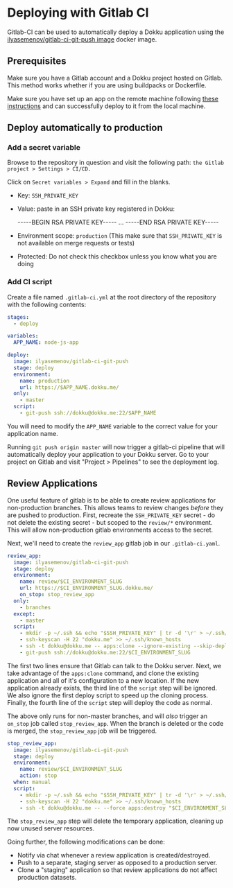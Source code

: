 # Deploying with Gitlab CI

Gitlab-CI can be used to automatically deploy a Dokku application using the [ilyasemenov/gitlab-ci-git-push image](https://github.com/IlyaSemenov/gitlab-ci-git-push) docker image.

## Prerequisites

Make sure you have a Gitlab account and a Dokku project hosted on Gitlab. This method works whether if you are using buildpacks or Dockerfile.

Make sure you have set up an app on the remote machine following [these instructions](http://dokku.viewdocs.io/dokku/deployment/application-deployment/) and can successfully deploy to it from the local machine.

## Deploy automatically to production

### Add a secret variable

Browse to the repository in question and visit the following path: `the Gitlab project > Settings > CI/CD.`

Click on `Secret variables > Expand` and fill in the blanks.

- Key: `SSH_PRIVATE_KEY`
- Value: paste in an SSH private key registered in Dokku:

    -----BEGIN RSA PRIVATE KEY-----
    ...
    -----END RSA PRIVATE KEY-----

- Environment scope: `production` (This make sure that `SSH_PRIVATE_KEY` is not available on merge requests or tests)
- Protected: Do not check this checkbox unless you know what you are doing

### Add CI script

Create a file named `.gitlab-ci.yml` at the root directory of the repository with the following contents:

```yaml
stages:
  - deploy

variables:
  APP_NAME: node-js-app

deploy:
  image: ilyasemenov/gitlab-ci-git-push
  stage: deploy
  environment:
    name: production
    url: https://$APP_NAME.dokku.me/
  only:
    - master
  script:
    - git-push ssh://dokku@dokku.me:22/$APP_NAME
```

You will need to modify the `APP_NAME` variable to the correct value for your application name.

Running `git push origin master` will now trigger a gitlab-ci pipeline that will automatically deploy your application to your Dokku server. Go to your project on Gitlab and visit "Project > Pipelines" to see the deployment log.


## Review Applications

One useful feature of gitlab is to be able to create review applications for non-production branches. This allows teams to review changes _before_ they are pushed to production. First, recreate the `SSH_PRIVATE_KEY` secret - do not delete the existing secret - but scoped to the `review/*` environment. This will allow non-production gitlab environments access to the secret.

Next, we'll need to create the `review_app` gitlab job in our `.gitlab-ci.yaml`.

```yaml
review_app:
  image: ilyasemenov/gitlab-ci-git-push
  stage: deploy
  environment:
    name: review/$CI_ENVIRONMENT_SLUG
    url: https://$CI_ENVIRONMENT_SLUG.dokku.me/
    on_stop: stop_review_app
  only:
    - branches
  except:
    - master
  script:
    - mkdir -p ~/.ssh && echo "$SSH_PRIVATE_KEY" | tr -d '\r' > ~/.ssh/id_rsa && chmod 600 ~/.ssh/id_rsa
    - ssh-keyscan -H 22 "dokku.me" >> ~/.ssh/known_hosts
    - ssh -t dokku@dokku.me -- apps:clone --ignore-existing --skip-deploy "$APP_NAME" "$CI_ENVIRONMENT_SLUG"
    - git-push ssh://dokku@dokku.me:22/$CI_ENVIRONMENT_SLUG
```

The first two lines ensure that Gitlab can talk to the Dokku server. Next, we take advantage of the `apps:clone` command, and clone the existing application and all of it's configuration to a new location. If the new application already exists, the third line of the `script` step will be ignored. We also ignore the first deploy script to speed up the cloning process. Finally, the fourth line of the `script` step will deploy the code as normal.

The above only runs for non-master branches, and will _also_ trigger an `on_stop` job called `stop_review_app`. When the branch is deleted or the code is merged, the `stop_review_app` job will be triggered.

```yaml
stop_review_app:
  image: ilyasemenov/gitlab-ci-git-push
  stage: deploy
  environment:
    name: review/$CI_ENVIRONMENT_SLUG
    action: stop
  when: manual
  script:
    - mkdir -p ~/.ssh && echo "$SSH_PRIVATE_KEY" | tr -d '\r' > ~/.ssh/id_rsa && chmod 600 ~/.ssh/id_rsa
    - ssh-keyscan -H 22 "dokku.me" >> ~/.ssh/known_hosts
    - ssh -t dokku@dokku.me -- --force apps:destroy "$CI_ENVIRONMENT_SLUG"
```

The `stop_review_app` step will delete the temporary application, cleaning up now unused server resources.

Going further, the following modifications can be done:

- Notify via chat whenever a review application is created/destroyed.
- Push to a separate, staging server as opposed to a production server.
- Clone a "staging" application so that review applications do not affect production datasets.
